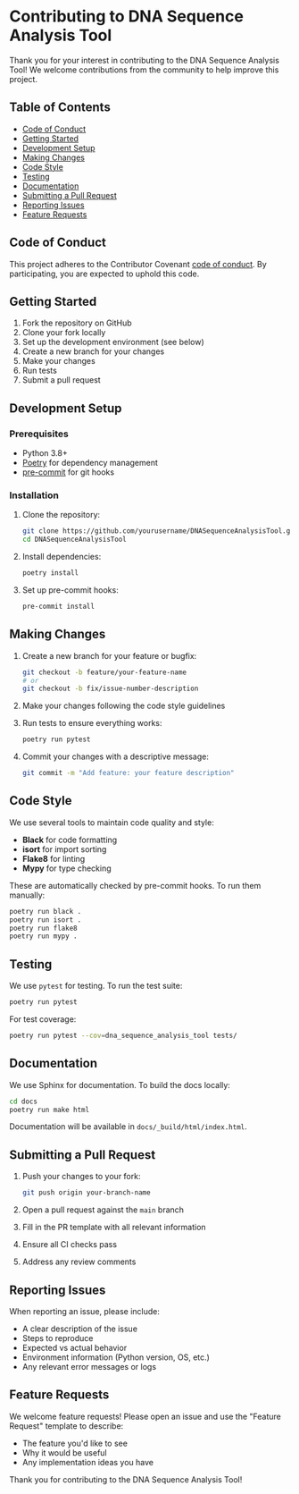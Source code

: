 # Contributing to DNA Sequence Analysis Tool

Thank you for your interest in contributing to the DNA Sequence Analysis Tool! We welcome contributions from the community to help improve this project.

## Table of Contents

- [Code of Conduct](#code-of-conduct)
- [Getting Started](#getting-started)
- [Development Setup](#development-setup)
- [Making Changes](#making-changes)
- [Code Style](#code-style)
- [Testing](#testing)
- [Documentation](#documentation)
- [Submitting a Pull Request](#submitting-a-pull-request)
- [Reporting Issues](#reporting-issues)
- [Feature Requests](#feature-requests)

## Code of Conduct

This project adheres to the Contributor Covenant [code of conduct](CODE_OF_CONDUCT.md). By participating, you are expected to uphold this code.

## Getting Started

1. Fork the repository on GitHub
2. Clone your fork locally
3. Set up the development environment (see below)
4. Create a new branch for your changes
5. Make your changes
6. Run tests
7. Submit a pull request

## Development Setup

### Prerequisites

- Python 3.8+
- [Poetry](https://python-poetry.org/) for dependency management
- [pre-commit](https://pre-commit.com/) for git hooks

### Installation

1. Clone the repository:
   ```bash
   git clone https://github.com/yourusername/DNASequenceAnalysisTool.git
   cd DNASequenceAnalysisTool
   ```

2. Install dependencies:
   ```bash
   poetry install
   ```

3. Set up pre-commit hooks:
   ```bash
   pre-commit install
   ```

## Making Changes

1. Create a new branch for your feature or bugfix:
   ```bash
   git checkout -b feature/your-feature-name
   # or
   git checkout -b fix/issue-number-description
   ```

2. Make your changes following the code style guidelines

3. Run tests to ensure everything works:
   ```bash
   poetry run pytest
   ```

4. Commit your changes with a descriptive message:
   ```bash
   git commit -m "Add feature: your feature description"
   ```

## Code Style

We use several tools to maintain code quality and style:

- **Black** for code formatting
- **isort** for import sorting
- **Flake8** for linting
- **Mypy** for type checking

These are automatically checked by pre-commit hooks. To run them manually:

```bash
poetry run black .
poetry run isort .
poetry run flake8
poetry run mypy .
```

## Testing

We use `pytest` for testing. To run the test suite:

```bash
poetry run pytest
```

For test coverage:

```bash
poetry run pytest --cov=dna_sequence_analysis_tool tests/
```

## Documentation

We use Sphinx for documentation. To build the docs locally:

```bash
cd docs
poetry run make html
```

Documentation will be available in `docs/_build/html/index.html`.

## Submitting a Pull Request

1. Push your changes to your fork:
   ```bash
   git push origin your-branch-name
   ```

2. Open a pull request against the `main` branch
3. Fill in the PR template with all relevant information
4. Ensure all CI checks pass
5. Address any review comments

## Reporting Issues

When reporting an issue, please include:

- A clear description of the issue
- Steps to reproduce
- Expected vs actual behavior
- Environment information (Python version, OS, etc.)
- Any relevant error messages or logs

## Feature Requests

We welcome feature requests! Please open an issue and use the "Feature Request" template to describe:

- The feature you'd like to see
- Why it would be useful
- Any implementation ideas you have

Thank you for contributing to the DNA Sequence Analysis Tool!
